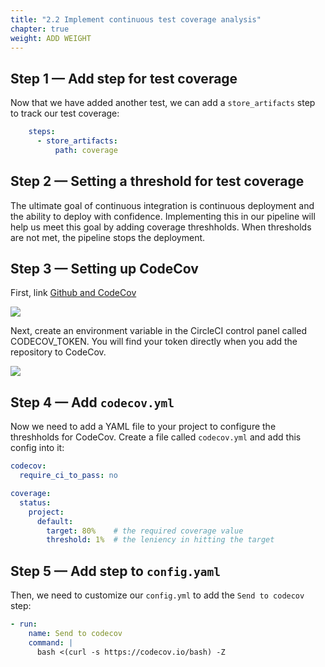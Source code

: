 ```yaml
---
title: "2.2 Implement continuous test coverage analysis"
chapter: true
weight: ADD WEIGHT
---
```


## Step 1 &mdash; Add step for test coverage

Now that we have added another test, we can add a `store_artifacts` step to track our test coverage:

```YAML
    steps:
      - store_artifacts:
          path: coverage
```

## Step 2 &mdash; Setting a threshold for test coverage

The ultimate goal of continuous integration is continuous deployment and the ability to deploy with confidence. Implementing this in our pipeline will help us meet this goal by adding coverage threshholds. When thresholds are not met, the pipeline stops the deployment.

## Step 3 &mdash; Setting up CodeCov

First, link [Github and CodeCov](https://codecov.io/gh)

![](https://res.cloudinary.com/practicaldev/image/fetch/s--OLqX5Cx6--/c_limit%2Cf_auto%2Cfl_progressive%2Cq_auto%2Cw_880/https://cdn-images-1.medium.com/max/5424/1%2ACRJK8E1Vxa4ZaApgLbZI0w.png)

Next, create an environment variable in the CircleCI control panel called CODECOV_TOKEN. You will find your token directly when you add the repository to CodeCov.

![](https://res.cloudinary.com/practicaldev/image/fetch/s--3K3VQSMY--/c_limit%2Cf_auto%2Cfl_progressive%2Cq_auto%2Cw_880/https://cdn-images-1.medium.com/max/4096/1%2Awc9DhJlo4GVU0FmGCFY6pQ.png)

## Step 4 &mdash; Add `codecov.yml`

Now we need to add a YAML file to your project to configure the threshholds for CodeCov. Create a file called `codecov.yml` and add this config into it:

```YAML
codecov:
  require_ci_to_pass: no

coverage:
  status:
    project:
      default:
        target: 80%    # the required coverage value
        threshold: 1%  # the leniency in hitting the target
```

## Step 5 &mdash; Add step to `config.yaml`

Then, we need to customize our `config.yml` to add the `Send to codecov` step:

```YAML
- run:
    name: Send to codecov
    command: |
      bash <(curl -s https://codecov.io/bash) -Z
```